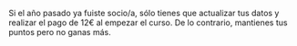Si el año pasado ya fuiste socio/a, sólo tienes que actualizar tus datos y realizar el pago de 12€ al empezar el curso. De lo contrario, mantienes tus puntos pero no ganas más.
